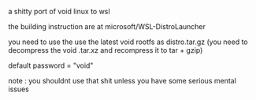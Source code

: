 a shitty port of void linux to wsl

the building instruction are at microsoft/WSL-DistroLauncher

you need to use the use the latest void rootfs as distro.tar.gz (you need to decompress the void .tar.xz and recompress it to tar + gzip)

default password = "void"

note : you shouldnt use that shit unless you have some serious mental issues
